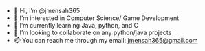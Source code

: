 - 👋 Hi, I’m @jmensah365
- 👀 I’m interested in Computer Science/ Game Development
- 🌱 I’m currently learning Java, python, and C
- 💞️ I’m looking to collaborate on any python/java projects
- 📫 You can reach me through my email: jmensah365@gmail.com

<!---
jmensah365/jmensah365 is a ✨ special ✨ repository because its `README.md` (this file) appears on your GitHub profile.
You can click the Preview link to take a look at your changes.
--->
